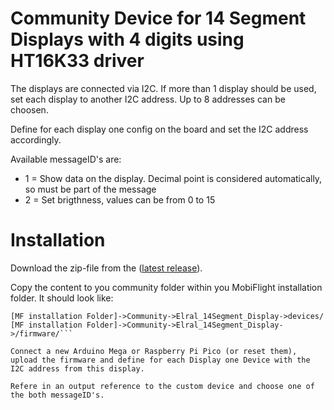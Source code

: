 # Community Device for 14 Segment Displays with 4 digits using HT16K33 driver

The displays are connected via I2C. If more than 1 display should be used, set each display to another I2C address.
Up to 8 addresses can be choosen.

Define for each display one config on the board and set the I2C address accordingly.

Available messageID's are:

* 1 = Show data on the display. Decimal point is considered automatically, so must be part of the message
* 2 = Set brigthness, values can be from 0 to 15

# Installation

Download the zip-file from the ([latest release](https://github.com/elral/MF_14Segment/releases)).

Copy the content to you community folder within you MobiFlight installation folder. It should look like:

```[MF installation Folder]->Community->Elral_14Segment_Display->boards/
[MF installation Folder]->Community->Elral_14Segment_Display->devices/
[MF installation Folder]->Community->Elral_14Segment_Display->/firmware/```

Connect a new Arduino Mega or Raspberry Pi Pico (or reset them), upload the firmware and define for each Display one Device with the I2C address from this display.

Refere in an output reference to the custom device and choose one of the both messageID's.
